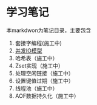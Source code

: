 # 学习笔记
本markdwon为笔记目录，主要包含
1. 套接字编程(施工中)
2. [并发IO模型](./concurrentIO.md)
3. 哈希表（施工中）
4. Zset实现（施工中）
5. 处理空闲链接（施工中）
6. 设置键值过期（施工中）
7. 线程池（施工中）
8. AOF数据持久化（施工中）